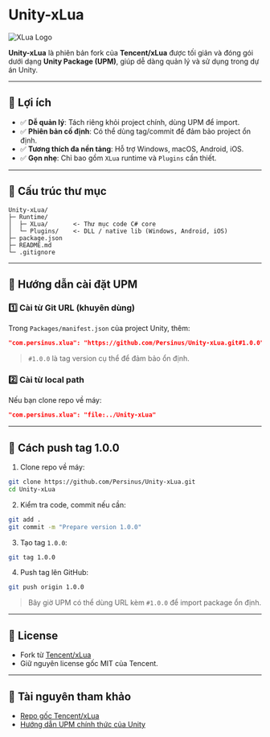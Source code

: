 # Unity-xLua

![XLua Logo](https://raw.githubusercontent.com/Tencent/xLua/master/Doc/logo.png)

**Unity-xLua** là phiên bản fork của **Tencent/xLua** được tối giản và đóng gói dưới dạng **Unity Package (UPM)**, giúp dễ dàng quản lý và sử dụng trong dự án Unity.

---

## 🔹 Lợi ích

- ✅ **Dễ quản lý**: Tách riêng khỏi project chính, dùng UPM để import.
- ✅ **Phiên bản cố định**: Có thể dùng tag/commit để đảm bảo project ổn định.
- ✅ **Tương thích đa nền tảng**: Hỗ trợ Windows, macOS, Android, iOS.
- ✅ **Gọn nhẹ**: Chỉ bao gồm `XLua` runtime và `Plugins` cần thiết.

---

## 🔹 Cấu trúc thư mục

```
Unity-xLua/
├─ Runtime/
│  ├─ XLua/       <- Thư mục code C# core
│  └─ Plugins/    <- DLL / native lib (Windows, Android, iOS)
├─ package.json
├─ README.md
└─ .gitignore
```

---

## 🔹 Hướng dẫn cài đặt UPM

### 1️⃣ Cài từ Git URL (khuyên dùng)

Trong `Packages/manifest.json` của project Unity, thêm:

```json
"com.persinus.xlua": "https://github.com/Persinus/Unity-xLua.git#1.0.0"
```

> `#1.0.0` là tag version cụ thể để đảm bảo ổn định.

### 2️⃣ Cài từ local path

Nếu bạn clone repo về máy:

```json
"com.persinus.xlua": "file:../Unity-xLua"
```

---

## 🔹 Cách push tag 1.0.0

1. Clone repo về máy:

```bash
git clone https://github.com/Persinus/Unity-xLua.git
cd Unity-xLua
```

2. Kiểm tra code, commit nếu cần:

```bash
git add .
git commit -m "Prepare version 1.0.0"
```

3. Tạo tag `1.0.0`:

```bash
git tag 1.0.0
```

4. Push tag lên GitHub:

```bash
git push origin 1.0.0
```

> Bây giờ UPM có thể dùng URL kèm `#1.0.0` để import package ổn định.

---

## 🔹 License

- Fork từ [Tencent/xLua](https://github.com/Tencent/xLua)  
- Giữ nguyên license gốc MIT của Tencent.

---

## 🔹 Tài nguyên tham khảo

- [Repo gốc Tencent/xLua](https://github.com/Tencent/xLua)  
- [Hướng dẫn UPM chính thức của Unity](https://docs.unity3d.com/Manual/upm-ui.html)

